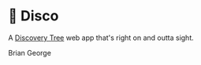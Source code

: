 # 🪩 Disco

A [Discovery Tree](https://www.industriallogic.com/blog/discovery-trees/) web app that's right on and outta sight.

Brian
George
